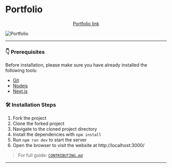 # Portfolio

<p align="center">
        <a href="https://kabir0x23.github.io/Portfolio/"> Portfolio link</a>
</p>

![Portfolio](https://user-images.githubusercontent.com/44284877/180164910-9dc23c55-2f13-4118-932f-412e9e851fa2.png)

---

### 👇 Prerequisites

Before installation, please make sure you have already installed the following tools:
- [Git](https://git-scm.com/downloads)
- [Nodejs](https://nodejs.org/en/download/)
- [Next.js](https://nextjs.org/)

### 🛠️ Installation Steps
1. Fork the project
2. Clone the forked project
3. Navigate to the cloned project directory
4. Install the dependencies with `npm install`
5. Run `npm run dev` to start the server
6. Open the browser to visit the website at http://localhost:3000/

> For full guide: [`CONTRIBUTING.md`](CONTRIBUTING.md)

---
